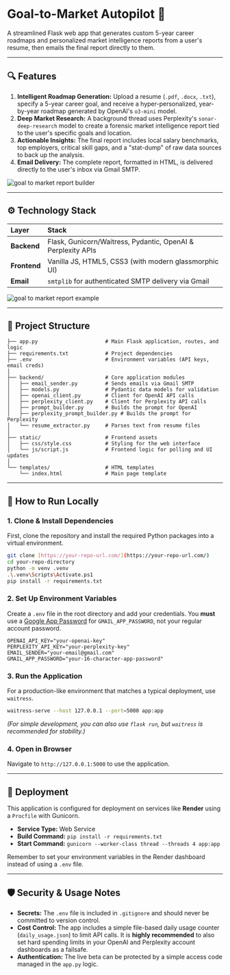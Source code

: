 # Goal-to-Market Autopilot 🚀

A streamlined Flask web app that generates custom 5-year career roadmaps and personalized market intelligence reports from a user's resume, then emails the final report directly to them.

---

## 🔍 Features

1.  **Intelligent Roadmap Generation:** Upload a resume (`.pdf`, `.docx`, `.txt`), specify a 5-year career goal, and receive a hyper-personalized, year-by-year roadmap generated by OpenAI's `o3-mini` model.
2.  **Deep Market Research:** A background thread uses Perplexity's `sonar-deep-research` model to create a forensic market intelligence report tied to the user's specific goals and location.
3.  **Actionable Insights:** The final report includes local salary benchmarks, top employers, critical skill gaps, and a "stat-dump" of raw data sources to back up the analysis.
4.  **Email Delivery:** The complete report, formatted in HTML, is delivered directly to the user's inbox via Gmail SMTP.


![goal to market report builder](https://github.com/user-attachments/assets/e0bef5c6-1493-4307-8455-e17cc0114962)

---

## ⚙️ Technology Stack

| Layer      | Stack                                                        |
| :--------- | :----------------------------------------------------------- |
| **Backend** | Flask, Gunicorn/Waitress, Pydantic, OpenAI & Perplexity APIs |
| **Frontend** | Vanilla JS, HTML5, CSS3 (with modern glassmorphic UI)        |
| **Email** | `smtplib` for authenticated SMTP delivery via Gmail          |

![goal to market report example](https://github.com/user-attachments/assets/a65182e9-bf24-4285-b0c5-4f4330be9070)

---

## 🧩 Project Structure

```
├── app.py                      # Main Flask application, routes, and logic
├── requirements.txt            # Project dependencies
├── .env                        # Environment variables (API keys, email creds)
│
├── backend/                    # Core application modules
│   ├── email_sender.py         # Sends emails via Gmail SMTP
│   ├── models.py               # Pydantic data models for validation
│   ├── openai_client.py        # Client for OpenAI API calls
│   ├── perplexity_client.py    # Client for Perplexity API calls
│   ├── prompt_builder.py       # Builds the prompt for OpenAI
│   ├── perplexity_prompt_builder.py # Builds the prompt for Perplexity
│   └── resume_extractor.py     # Parses text from resume files
│
├── static/                     # Frontend assets
│   ├── css/style.css           # Styling for the web interface
│   └── js/script.js            # Frontend logic for polling and UI updates
│
└── templates/                  # HTML templates
    └── index.html              # Main page template
```

---

## 🧪 How to Run Locally

### 1. Clone & Install Dependencies

First, clone the repository and install the required Python packages into a virtual environment.

```sh
git clone [https://your-repo-url.com/](https://your-repo-url.com/)
cd your-repo-directory
python -m venv .venv
.\.venv\Scripts\Activate.ps1
pip install -r requirements.txt
```

### 2. Set Up Environment Variables

Create a `.env` file in the root directory and add your credentials. You **must** use a [Google App Password](https://support.google.com/accounts/answer/185833) for `GMAIL_APP_PASSWORD`, not your regular account password.

```env
OPENAI_API_KEY="your-openai-key"
PERPLEXITY_API_KEY="your-perplexity-key"
EMAIL_SENDER="your-email@gmail.com"
GMAIL_APP_PASSWORD="your-16-character-app-password"
```

### 3. Run the Application

For a production-like environment that matches a typical deployment, use `waitress`.

```sh
waitress-serve --host 127.0.0.1 --port=5000 app:app
```

*(For simple development, you can also use `flask run`, but `waitress` is recommended for stability.)*

### 4. Open in Browser

Navigate to `http://127.0.0.1:5000` to use the application.

---

## 🚀 Deployment

This application is configured for deployment on services like **Render** using a `Procfile` with Gunicorn.

-   **Service Type:** Web Service
-   **Build Command:** `pip install -r requirements.txt`
-   **Start Command:** `gunicorn --worker-class thread --threads 4 app:app`

Remember to set your environment variables in the Render dashboard instead of using a `.env` file.

---

## 🛡️ Security & Usage Notes   

-   **Secrets:** The `.env` file is included in `.gitignore` and should never be committed to version control.
-   **Cost Control:** The app includes a simple file-based daily usage counter (`daily_usage.json`) to limit API calls. It is **highly recommended** to also set hard spending limits in your OpenAI and Perplexity account dashboards as a failsafe.
-   **Authentication:** The live beta can be protected by a simple access code managed in the `app.py` logic.
